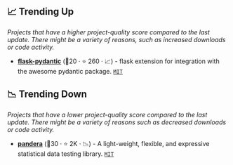 ## 📈 Trending Up

_Projects that have a higher project-quality score compared to the last update. There might be a variety of reasons, such as increased downloads or code activity._

- <b><a href="https://github.com/bauerji/flask-pydantic">flask-pydantic</a></b> (🥈20 ·  ⭐ 260 · 📈) - flask extension for integration with the awesome pydantic package. <code><a href="http://bit.ly/34MBwT8">MIT</a></code>

## 📉 Trending Down

_Projects that have a lower project-quality score compared to the last update. There might be a variety of reasons such as decreased downloads or code activity._

- <b><a href="https://github.com/unionai-oss/pandera">pandera</a></b> (🥇30 ·  ⭐ 2K · 📉) - A light-weight, flexible, and expressive statistical data testing library. <code><a href="http://bit.ly/34MBwT8">MIT</a></code>

